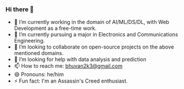 ### Hi there 👋


- 🔭 I’m currently working in the domain of AI/ML/DS/DL, with Web Development as a free-time work.
- 🌱 I’m currently pursuing a major in Electronics and Communications Engineering.
- 👯 I’m looking to collaborate on open-source projects on the above mentioned domains.
- 🤔 I’m looking for help with data analysis and prediction
- 📫 How to reach me: bhuvan2k3@gmail.com
- 😄 Pronouns: he/him
- ⚡ Fun fact: I'm an Assassin's Creed enthusiast.

